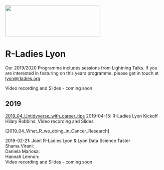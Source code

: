 <img src="https://github.com/rladies/starter-kit/blob/master/logo/R-LadiesGlobal_RBG_online_LogoWithText_Horizontal.png" data-canonical-src="https://github.com/rladies/starter-kit/blob/master/logo/R-LadiesGlobal_RBG_online_LogoWithText_Horizontal.png" width="300" height="100" />


# R-Ladies Lyon 

Our 2019/2020 Programme includes sessions from  Lightning Talks. If you are interested in featuring on this years programme, please get in touch at lyon@rladies.org.  

Video recording and Slides - coming soon


 ## 2019

[2019_04_Untidyverse_with_career_tips]()
2019-04-15: R-Ladies Lyon Kickoff
Hilary Robbins:
Video recording and Slides



   
[2019_04_What_R_we_doing_in_Cancer_Research]

2019-02-21: Joint R-Ladies Lyon & Lyon Data Science Taster  
Shama Virani:   
Daniela Mariosa:  
Hannah Lennon:  
Video recording and Slides - coming soon  
